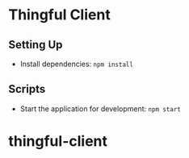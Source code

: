 # Thingful Client

## Setting Up

- Install dependencies: `npm install`

## Scripts

- Start the application for development: `npm start`
# thingful-client
